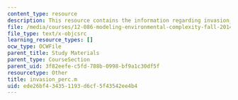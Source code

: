 ```yaml
---
content_type: resource
description: This resource contains the information regarding invasion_perc.m.
file: /media/courses/12-086-modeling-environmental-complexity-fall-2014/ede26bf434351193d6cf5f43542ee4b4_invasion_perc.m
file_type: text/x-objcsrc
learning_resource_types: []
ocw_type: OCWFile
parent_title: Study Materials
parent_type: CourseSection
parent_uid: 3f82eefe-c5fd-788b-0998-bf9a1c30df5f
resourcetype: Other
title: invasion_perc.m
uid: ede26bf4-3435-1193-d6cf-5f43542ee4b4
---
```

